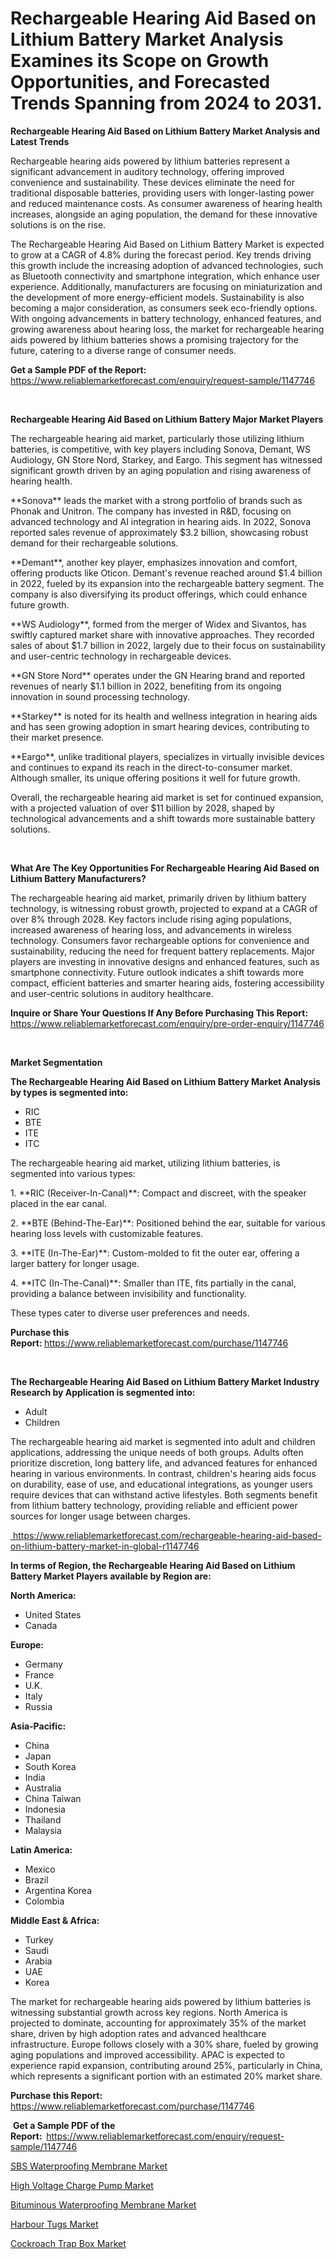 <p><h1>Rechargeable Hearing Aid Based on Lithium Battery Market Analysis Examines its Scope on Growth Opportunities, and Forecasted Trends Spanning from 2024 to 2031.</h1></p><p><strong>Rechargeable Hearing Aid Based on Lithium Battery Market Analysis and Latest Trends</strong></p>
<p><p>Rechargeable hearing aids powered by lithium batteries represent a significant advancement in auditory technology, offering improved convenience and sustainability. These devices eliminate the need for traditional disposable batteries, providing users with longer-lasting power and reduced maintenance costs. As consumer awareness of hearing health increases, alongside an aging population, the demand for these innovative solutions is on the rise.</p><p>The Rechargeable Hearing Aid Based on Lithium Battery Market is expected to grow at a CAGR of 4.8% during the forecast period. Key trends driving this growth include the increasing adoption of advanced technologies, such as Bluetooth connectivity and smartphone integration, which enhance user experience. Additionally, manufacturers are focusing on miniaturization and the development of more energy-efficient models. Sustainability is also becoming a major consideration, as consumers seek eco-friendly options. With ongoing advancements in battery technology, enhanced features, and growing awareness about hearing loss, the market for rechargeable hearing aids powered by lithium batteries shows a promising trajectory for the future, catering to a diverse range of consumer needs.</p></p>
<p><strong>Get a Sample PDF of the Report:&nbsp;</strong> <a href="https://www.reliablemarketforecast.com/enquiry/request-sample/1147746?utm_campaign=1870&utm_medium=2&utm_source=Github&utm_content=ia&utm_term=12122024&utm_id=rechargeable-hearing-aid-based-on-lithium-battery">https://www.reliablemarketforecast.com/enquiry/request-sample/1147746</a></p>
<p>&nbsp;</p>
<p><strong>Rechargeable Hearing Aid Based on Lithium Battery Major Market Players</strong></p>
<p><p>The rechargeable hearing aid market, particularly those utilizing lithium batteries, is competitive, with key players including Sonova, Demant, WS Audiology, GN Store Nord, Starkey, and Eargo. This segment has witnessed significant growth driven by an aging population and rising awareness of hearing health.</p><p>**Sonova** leads the market with a strong portfolio of brands such as Phonak and Unitron. The company has invested in R&D, focusing on advanced technology and AI integration in hearing aids. In 2022, Sonova reported sales revenue of approximately $3.2 billion, showcasing robust demand for their rechargeable solutions.</p><p>**Demant**, another key player, emphasizes innovation and comfort, offering products like Oticon. Demant's revenue reached around $1.4 billion in 2022, fueled by its expansion into the rechargeable battery segment. The company is also diversifying its product offerings, which could enhance future growth.</p><p>**WS Audiology**, formed from the merger of Widex and Sivantos, has swiftly captured market share with innovative approaches. They recorded sales of about $1.7 billion in 2022, largely due to their focus on sustainability and user-centric technology in rechargeable devices.</p><p>**GN Store Nord** operates under the GN Hearing brand and reported revenues of nearly $1.1 billion in 2022, benefiting from its ongoing innovation in sound processing technology.</p><p>**Starkey** is noted for its health and wellness integration in hearing aids and has seen growing adoption in smart hearing devices, contributing to their market presence.</p><p>**Eargo**, unlike traditional players, specializes in virtually invisible devices and continues to expand its reach in the direct-to-consumer market. Although smaller, its unique offering positions it well for future growth.</p><p>Overall, the rechargeable hearing aid market is set for continued expansion, with a projected valuation of over $11 billion by 2028, shaped by technological advancements and a shift towards more sustainable battery solutions.</p></p>
<p>&nbsp;</p>
<p><strong>What Are The Key Opportunities For Rechargeable Hearing Aid Based on Lithium Battery Manufacturers?</strong></p>
<p><p>The rechargeable hearing aid market, primarily driven by lithium battery technology, is witnessing robust growth, projected to expand at a CAGR of over 8% through 2028. Key factors include rising aging populations, increased awareness of hearing loss, and advancements in wireless technology. Consumers favor rechargeable options for convenience and sustainability, reducing the need for frequent battery replacements. Major players are investing in innovative designs and enhanced features, such as smartphone connectivity. Future outlook indicates a shift towards more compact, efficient batteries and smarter hearing aids, fostering accessibility and user-centric solutions in auditory healthcare.</p></p>
<p><strong>Inquire or Share Your Questions If Any Before Purchasing This Report:</strong> <a href="https://www.reliablemarketforecast.com/enquiry/pre-order-enquiry/1147746?utm_campaign=1870&utm_medium=2&utm_source=Github&utm_content=ia&utm_term=12122024&utm_id=rechargeable-hearing-aid-based-on-lithium-battery">https://www.reliablemarketforecast.com/enquiry/pre-order-enquiry/1147746</a></p>
<p>&nbsp;</p>
<p><strong>Market Segmentation</strong></p>
<p><strong>The Rechargeable Hearing Aid Based on Lithium Battery Market Analysis by types is segmented into:</strong></p>
<p><ul><li>RIC</li><li>BTE</li><li>ITE</li><li>ITC</li></ul></p>
<p><p>The rechargeable hearing aid market, utilizing lithium batteries, is segmented into various types: </p><p>1. **RIC (Receiver-In-Canal)**: Compact and discreet, with the speaker placed in the ear canal.</p><p>2. **BTE (Behind-The-Ear)**: Positioned behind the ear, suitable for various hearing loss levels with customizable features.</p><p>3. **ITE (In-The-Ear)**: Custom-molded to fit the outer ear, offering a larger battery for longer usage.</p><p>4. **ITC (In-The-Canal)**: Smaller than ITE, fits partially in the canal, providing a balance between invisibility and functionality. </p><p>These types cater to diverse user preferences and needs.</p></p>
<p><strong>Purchase this Report:&nbsp;</strong><a href="https://www.reliablemarketforecast.com/purchase/1147746?utm_campaign=1870&utm_medium=2&utm_source=Github&utm_content=ia&utm_term=12122024&utm_id=rechargeable-hearing-aid-based-on-lithium-battery">https://www.reliablemarketforecast.com/purchase/1147746</a></p>
<p>&nbsp;</p>
<p><strong>The Rechargeable Hearing Aid Based on Lithium Battery Market Industry Research by Application is segmented into:</strong></p>
<p><ul><li>Adult</li><li>Children</li></ul></p>
<p><p>The rechargeable hearing aid market is segmented into adult and children applications, addressing the unique needs of both groups. Adults often prioritize discretion, long battery life, and advanced features for enhanced hearing in various environments. In contrast, children's hearing aids focus on durability, ease of use, and educational integrations, as younger users require devices that can withstand active lifestyles. Both segments benefit from lithium battery technology, providing reliable and efficient power sources for longer usage between charges.</p></p>
<p><a href="https://www.reliablemarketforecast.com/rechargeable-hearing-aid-based-on-lithium-battery-market-in-global-r1147746?utm_campaign=1870&utm_medium=2&utm_source=Github&utm_content=ia&utm_term=12122024&utm_id=rechargeable-hearing-aid-based-on-lithium-battery">&nbsp;https://www.reliablemarketforecast.com/rechargeable-hearing-aid-based-on-lithium-battery-market-in-global-r1147746</a></p>
<p><strong>In terms of Region, the Rechargeable Hearing Aid Based on Lithium Battery Market Players available by Region are:</strong></p>
<p>
    <p> <strong> North America: </strong>
        <ul>
            <li>United States</li>
            <li>Canada</li>
        </ul>
        </p> 
    <p> <strong> Europe: </strong>
        <ul>
            <li>Germany</li>
            <li>France</li>
            <li>U.K.</li>
            <li>Italy</li>
            <li>Russia</li>
        </ul>
        </p> 
    <p> <strong> Asia-Pacific: </strong>
        <ul>
            <li>China</li>
            <li>Japan</li>
            <li>South Korea</li>
            <li>India</li>
            <li>Australia</li>
            <li>China Taiwan</li>
            <li>Indonesia</li>
            <li>Thailand</li>
            <li>Malaysia</li>
        </ul>
        </p> 
    <p> <strong> Latin America: </strong>
        <ul>
            <li>Mexico</li>
            <li>Brazil</li>
            <li>Argentina Korea</li>
            <li>Colombia</li>
        </ul>
        </p> 
    <p> <strong> Middle East & Africa: </strong>
        <ul>
            <li>Turkey</li>
            <li>Saudi</li>
            <li>Arabia</li>
            <li>UAE</li>
            <li>Korea</li>
        </ul>
    </p>
    </p>
<p><p>The market for rechargeable hearing aids powered by lithium batteries is witnessing substantial growth across key regions. North America is projected to dominate, accounting for approximately 35% of the market share, driven by high adoption rates and advanced healthcare infrastructure. Europe follows closely with a 30% share, fueled by growing aging populations and improved accessibility. APAC is expected to experience rapid expansion, contributing around 25%, particularly in China, which represents a significant portion with an estimated 20% market share.</p></p>
<p><strong>Purchase this Report: </strong><a href="https://www.reliablemarketforecast.com/purchase/1147746?utm_campaign=1870&utm_medium=2&utm_source=Github&utm_content=ia&utm_term=12122024&utm_id=rechargeable-hearing-aid-based-on-lithium-battery">https://www.reliablemarketforecast.com/purchase/1147746</a></p>
<p>&nbsp;<strong>Get a Sample PDF of the Report:&nbsp;&nbsp;</strong><a href="https://www.reliablemarketforecast.com/enquiry/request-sample/1147746?utm_campaign=1870&utm_medium=2&utm_source=Github&utm_content=ia&utm_term=12122024&utm_id=rechargeable-hearing-aid-based-on-lithium-battery">https://www.reliablemarketforecast.com/enquiry/request-sample/1147746</a></p>
<p><strong></strong></p>
<p><p><a href="https://www.linkedin.com/pulse/in-depth-sbs-waterproofing-membrane-market-research-xk4yc?utm_campaign=1870&utm_medium=2&utm_source=Github&utm_content=ia&utm_term=12122024&utm_id=rechargeable-hearing-aid-based-on-lithium-battery">SBS Waterproofing Membrane Market</a></p><p><a href="https://www.linkedin.com/pulse/c-hannibex-sqmmf?utm_campaign=1870&utm_medium=2&utm_source=Github&utm_content=ia&utm_term=12122024&utm_id=rechargeable-hearing-aid-based-on-lithium-battery">High Voltage Charge Pump Market</a></p><p><a href="https://www.linkedin.com/pulse/in-depth-analysis-size-researchive-6stxe?utm_campaign=1870&utm_medium=2&utm_source=Github&utm_content=ia&utm_term=12122024&utm_id=rechargeable-hearing-aid-based-on-lithium-battery">Bituminous Waterproofing Membrane Market</a></p><p><a href="https://github.com/PeterParrish5/Market-Research-Report-List-7/blob/main/harbour-tugs-market.md?utm_campaign=1870&utm_medium=2&utm_source=Github&utm_content=ia&utm_term=12122024&utm_id=rechargeable-hearing-aid-based-on-lithium-battery">Harbour Tugs Market</a></p><p><a href="https://www.linkedin.com/pulse/c-hannibex-sqmmf?utm_campaign=1870&utm_medium=2&utm_source=Github&utm_content=ia&utm_term=12122024&utm_id=rechargeable-hearing-aid-based-on-lithium-battery">Cockroach Trap Box Market</a></p></p>